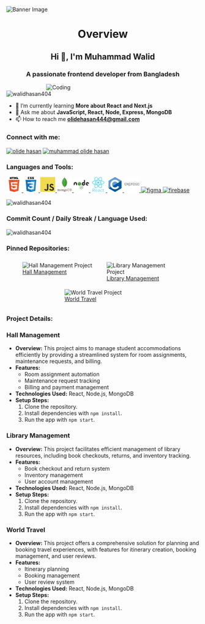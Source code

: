 ![Banner Image](https://media.licdn.com/dms/image/C4E12AQE1HWdIDDkyEA/article-cover_image-shrink_720_1280/0/1646907885048?e=1725494400&v=beta&t=zLemp0IaMuC7PXgGqORh35151XlWivQ08PykrKfMQtE)

<h1 align="center">Overview</h1>
<h2 align="center">Hi 👋, I'm Muhammad Walid</h2>
<h3 align="center">A passionate frontend developer from Bangladesh</h3>

<img align="right" alt="Coding" width="400" src="https://media.licdn.com/dms/image/D4E12AQGWZAOnLDRaQw/article-cover_image-shrink_720_1280/0/1656679844338?e=1725494400&v=beta&t=eVBqYpkxNdqPem-Y8c8cCfgHn3QuFvcZwUV2KZf-qcM" />

<p align="left"> <img src="https://komarev.com/ghpvc/?username=walidhasan404&label=Profile%20views&color=0e75b6&style=flat" alt="walidhasan404" /> </p>

- 🌱 I’m currently learning **More about React and Next.js**
- 💬 Ask me about **JavaScript, React, Node, Express, MongoDB**
- 📫 How to reach me **olidehasan444@gmail.com**

<h3 align="left">Connect with me:</h3>
<p align="left">
<a href="https://www.linkedin.com/in/olide-hasan-5b4708182" target="blank"><img align="center" src="https://raw.githubusercontent.com/rahuldkjain/github-profile-readme-generator/master/src/images/icons/Social/linked-in-alt.svg" alt="olide hasan" height="30" width="40" /></a>
<a href="https://www.facebook.com/profile.php?id=100070635343012" target="blank"><img align="center" src="https://raw.githubusercontent.com/rahuldkjain/github-profile-readme-generator/master/src/images/icons/Social/facebook.svg" alt="muhammad olide hasan" height="30" width="40" /></a>
</p>

<h3 align="left">Languages and Tools:</h3>
<p align="left">
<a href="https://www.w3.org/html/" target="_blank" rel="noreferrer"> <img src="https://raw.githubusercontent.com/devicons/devicon/master/icons/html5/html5-original-wordmark.svg" alt="html5" width="40" height="40"/> </a> 
<a href="https://www.w3schools.com/css/" target="_blank" rel="noreferrer"> <img src="https://raw.githubusercontent.com/devicons/devicon/master/icons/css3/css3-original-wordmark.svg" alt="css3" width="40" height="40"/> </a>
<a href="https://developer.mozilla.org/en-US/docs/Web/JavaScript" target="_blank" rel="noreferrer"> <img src="https://raw.githubusercontent.com/devicons/devicon/master/icons/javascript/javascript-original.svg" alt="javascript" width="40" height="40"/> </a> 
<a href="https://www.mongodb.com/" target="_blank" rel="noreferrer"> <img src="https://raw.githubusercontent.com/devicons/devicon/master/icons/mongodb/mongodb-original-wordmark.svg" alt="mongodb" width="40" height="40"/> </a> 
<a href="https://nodejs.org" target="_blank" rel="noreferrer"> <img src="https://raw.githubusercontent.com/devicons/devicon/master/icons/nodejs/nodejs-original-wordmark.svg" alt="nodejs" width="40" height="40"/> </a> 
<a href="https://reactjs.org/" target="_blank" rel="noreferrer"> <img src="https://raw.githubusercontent.com/devicons/devicon/master/icons/react/react-original-wordmark.svg" alt="react" width="40" height="40"/> </a>  
<a href="https://www.cprogramming.com/" target="_blank" rel="noreferrer"> <img src="https://raw.githubusercontent.com/devicons/devicon/master/icons/c/c-original.svg" alt="c" width="40" height="40"/> </a>  
<a href="https://expressjs.com" target="_blank" rel="noreferrer"> <img src="https://raw.githubusercontent.com/devicons/devicon/master/icons/express/express-original-wordmark.svg" alt="express" width="40" height="40"/> </a> 
<a href="https://www.figma.com/" target="_blank" rel="noreferrer"> <img src="https://www.vectorlogo.zone/logos/figma/figma-icon.svg" alt="figma" width="40" height="40"/> </a> 
<a href="https://firebase.google.com/" target="_blank" rel="noreferrer"> <img src="https://www.vectorlogo.zone/logos/firebase/firebase-icon.svg" alt="firebase" width="40" height="40"/> </a> 
</p>

<p><img align="center" src="https://github-readme-stats.vercel.app/api/top-langs?username=walidhasan404&show_icons=true&locale=en&layout=compact" alt="walidhasan404" /></p>

<h3 align="left">Commit Count / Daily Streak / Language Used:</h3>
<p align="left"><img align="center" src="https://github-readme-streak-stats.herokuapp.com/?user=walidhasan404" alt="walidhasan404" /></p>

<h3 align="left">Pinned Repositories:</h3>
<div align="left">
  <div style="display: flex; flex-wrap: wrap; justify-content: center;">
    <div style="flex: 1 1 200px; max-width: 200px; margin: 10px;">
      <img src="https://navtark.com/wp-content/uploads/2023/05/Hostel-Management_03-1024x576.webp" alt="Hall Management Project" width="200" />
      <br />
      <a href="https://github.com/walidhasan404/Hall-Management.git">Hall Management</a>
    </div>
    <div style="flex: 1 1 200px; max-width: 200px; margin: 10px;">
      <img src="https://my.chartered.college/wp-content/uploads/2021/10/martin-adams-1062002-unsplash.jpg" alt="Library Management Project" width="200" />
      <br />
      <a href="https://github.com/walidhasan404/Library-Management.git">Library Management</a>
    </div>
    <div style="flex: 1 1 200px; max-width: 200px; margin: 10px;">
      <img src="https://img.freepik.com/free-vector/detailed-travel-logo_23-2148616611.jpg?w=740&t=st=1719952111~exp=1719952711~hmac=dc3a13a4114aba53d827ffb64aa673eb3863ea600f79d2f08ad435b80fd2bd18" alt="World Travel Project" width="200" />
      <br />
      <a href="https://github.com/walidhasan404/World-Travel.git">World Travel</a>
    </div>
  </div>
</div>

<h3 align="left">Project Details:</h3>

### Hall Management
- **Overview:** This project aims to manage student accommodations efficiently by providing a streamlined system for room assignments, maintenance requests, and billing.
- **Features:**
  - Room assignment automation
  - Maintenance request tracking
  - Billing and payment management
- **Technologies Used:** React, Node.js, MongoDB
- **Setup Steps:**
  1. Clone the repository.
  2. Install dependencies with `npm install`.
  3. Run the app with `npm start`.

### Library Management
- **Overview:** This project facilitates efficient management of library resources, including book checkouts, returns, and inventory tracking.
- **Features:**
  - Book checkout and return system
  - Inventory management
  - User account management
- **Technologies Used:** React, Node.js, MongoDB
- **Setup Steps:**
  1. Clone the repository.
  2. Install dependencies with `npm install`.
  3. Run the app with `npm start`.

### World Travel
- **Overview:** This project offers a comprehensive solution for planning and booking travel experiences, with features for itinerary creation, booking management, and user reviews.
- **Features:**
  - Itinerary planning
  - Booking management
  - User review system
- **Technologies Used:** React, Node.js, MongoDB
- **Setup Steps:**
  1. Clone the repository.
  2. Install dependencies with `npm install`.
  3. Run the app with `npm start`.
